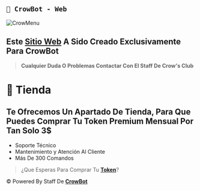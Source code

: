 ## **`🎩 CrowBot - Web`**

![CrowMenu](https://files.catbox.moe/wifc6k.jpg)

## **Este [Sitio Web](https://crow-bot-dashboard.vercel.app/) A Sido Creado Exclusivamente Para CrowBot** 

> **Cualquier Duda O Problemas Contactar Con El Staff De Crow's Club**

# 🍬 Tienda

## Te Ofrecemos Un Apartado De Tienda, Para Que Puedes Comprar Tu Token Premium Mensual Por Tan Solo 3$
- Soporte Técnico
- Mantenimiento y Atención Al Cliente
- Más De 300 Comandos

> ¿Que Esperas Para Comprar Tu **[Token](https://crow-bot-dashboard.vercel.app/)**?

© Powered By Staff De **[CrowBot](https://github.com/WillZek/CrowBot-ST)**